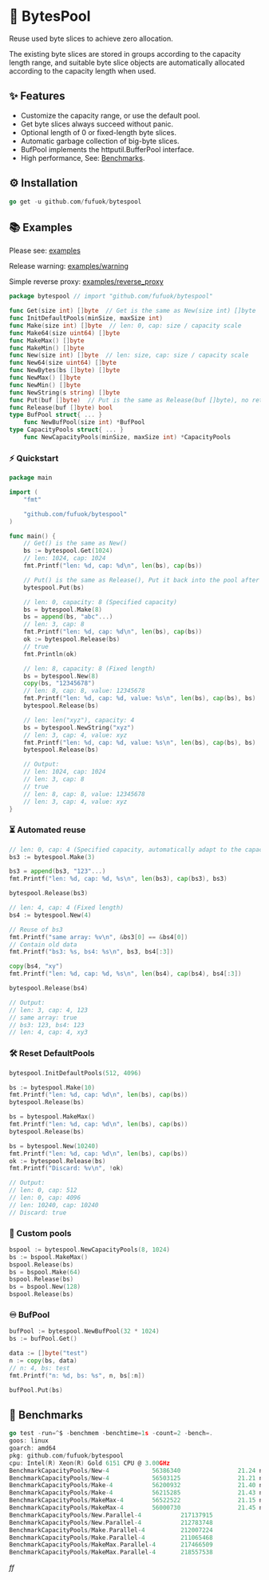 # 💫 BytesPool

Reuse used byte slices to achieve zero allocation.

The existing byte slices are stored in groups according to the capacity length range, and suitable byte slice objects are automatically allocated according to the capacity length when used.

## ✨ Features

- Customize the capacity range, or use the default pool.
- Get byte slices always succeed without panic.
- Optional length of 0 or fixed-length byte slices.
- Automatic garbage collection of big-byte slices.
- BufPool implements the httputil.BufferPool interface.
- High performance, See: [Benchmarks](#-benchmarks).

## ⚙️ Installation

```go
go get -u github.com/fufuok/bytespool
```

## 📚 Examples

Please see: [examples](examples)

Release warning: [examples/warning](examples/warning)

Simple reverse proxy: [examples/reverse_proxy](examples/reverse_proxy)

```go
package bytespool // import "github.com/fufuok/bytespool"

func Get(size int) []byte  // Get is the same as New(size int) []byte
func InitDefaultPools(minSize, maxSize int)
func Make(size int) []byte  // len: 0, cap: size / capacity scale
func Make64(size uint64) []byte
func MakeMax() []byte
func MakeMin() []byte
func New(size int) []byte  // len: size, cap: size / capacity scale
func New64(size uint64) []byte
func NewBytes(bs []byte) []byte
func NewMax() []byte
func NewMin() []byte
func NewString(s string) []byte
func Put(buf []byte)  // Put is the same as Release(buf []byte), no return value
func Release(buf []byte) bool
type BufPool struct{ ... }
    func NewBufPool(size int) *BufPool
type CapacityPools struct{ ... }
    func NewCapacityPools(minSize, maxSize int) *CapacityPools
```

### ⚡️ Quickstart

```go
package main

import (
	"fmt"

	"github.com/fufuok/bytespool"
)

func main() {
	// Get() is the same as New()
	bs := bytespool.Get(1024)
	// len: 1024, cap: 1024
	fmt.Printf("len: %d, cap: %d\n", len(bs), cap(bs))

	// Put() is the same as Release(), Put it back into the pool after use
	bytespool.Put(bs)

	// len: 0, capacity: 8 (Specified capacity)
	bs = bytespool.Make(8)
	bs = append(bs, "abc"...)
	// len: 3, cap: 8
	fmt.Printf("len: %d, cap: %d\n", len(bs), cap(bs))
	ok := bytespool.Release(bs)
	// true
	fmt.Println(ok)

	// len: 8, capacity: 8 (Fixed length)
	bs = bytespool.New(8)
	copy(bs, "12345678")
	// len: 8, cap: 8, value: 12345678
	fmt.Printf("len: %d, cap: %d, value: %s\n", len(bs), cap(bs), bs)
	bytespool.Release(bs)

	// len: len("xyz"), capacity: 4
	bs = bytespool.NewString("xyz")
	// len: 3, cap: 4, value: xyz
	fmt.Printf("len: %d, cap: %d, value: %s\n", len(bs), cap(bs), bs)
	bytespool.Release(bs)

	// Output:
	// len: 1024, cap: 1024
	// len: 3, cap: 8
	// true
	// len: 8, cap: 8, value: 12345678
	// len: 3, cap: 4, value: xyz
}
```

### ⏳ Automated reuse

```go
// len: 0, cap: 4 (Specified capacity, automatically adapt to the capacity scale)
bs3 := bytespool.Make(3)

bs3 = append(bs3, "123"...)
fmt.Printf("len: %d, cap: %d, %s\n", len(bs3), cap(bs3), bs3)

bytespool.Release(bs3)

// len: 4, cap: 4 (Fixed length)
bs4 := bytespool.New(4)

// Reuse of bs3
fmt.Printf("same array: %v\n", &bs3[0] == &bs4[0])
// Contain old data
fmt.Printf("bs3: %s, bs4: %s\n", bs3, bs4[:3])

copy(bs4, "xy")
fmt.Printf("len: %d, cap: %d, %s\n", len(bs4), cap(bs4), bs4[:3])

bytespool.Release(bs4)

// Output:
// len: 3, cap: 4, 123
// same array: true
// bs3: 123, bs4: 123
// len: 4, cap: 4, xy3
```

### 🛠 Reset DefaultPools

```go
bytespool.InitDefaultPools(512, 4096)

bs := bytespool.Make(10)
fmt.Printf("len: %d, cap: %d\n", len(bs), cap(bs))
bytespool.Release(bs)

bs = bytespool.MakeMax()
fmt.Printf("len: %d, cap: %d\n", len(bs), cap(bs))
bytespool.Release(bs)

bs = bytespool.New(10240)
fmt.Printf("len: %d, cap: %d\n", len(bs), cap(bs))
ok := bytespool.Release(bs)
fmt.Printf("Discard: %v\n", !ok)

// Output:
// len: 0, cap: 512
// len: 0, cap: 4096
// len: 10240, cap: 10240
// Discard: true
```

### 🎨 Custom pools

```go
bspool := bytespool.NewCapacityPools(8, 1024)
bs := bspool.MakeMax()
bspool.Release(bs)
bs = bspool.Make(64)
bspool.Release(bs)
bs = bspool.New(128)
bspool.Release(bs)
```

### ♾ BufPool

```go
bufPool := bytespool.NewBufPool(32 * 1024)
bs := bufPool.Get()

data := []byte("test")
n := copy(bs, data)
// n: 4, bs: test
fmt.Printf("n: %d, bs: %s", n, bs[:n])

bufPool.Put(bs)
```

## 🤖 Benchmarks

```go
go test -run=^$ -benchmem -benchtime=1s -count=2 -bench=.
goos: linux
goarch: amd64
pkg: github.com/fufuok/bytespool
cpu: Intel(R) Xeon(R) Gold 6151 CPU @ 3.00GHz
BenchmarkCapacityPools/New-4            56386340                21.24 ns/op            0 B/op          0 allocs/op
BenchmarkCapacityPools/New-4            56503125                21.21 ns/op            0 B/op          0 allocs/op
BenchmarkCapacityPools/Make-4           56200932                21.40 ns/op            0 B/op          0 allocs/op
BenchmarkCapacityPools/Make-4           56215285                21.43 ns/op            0 B/op          0 allocs/op
BenchmarkCapacityPools/MakeMax-4        56522522                21.15 ns/op            0 B/op          0 allocs/op
BenchmarkCapacityPools/MakeMax-4        56000730                21.45 ns/op            0 B/op          0 allocs/op
BenchmarkCapacityPools/New.Parallel-4           217137915                5.480 ns/op           0 B/op          0 allocs/op
BenchmarkCapacityPools/New.Parallel-4           212783748                5.912 ns/op           0 B/op          0 allocs/op
BenchmarkCapacityPools/Make.Parallel-4          212007224                5.541 ns/op           0 B/op          0 allocs/op
BenchmarkCapacityPools/Make.Parallel-4          211065468                5.583 ns/op           0 B/op          0 allocs/op
BenchmarkCapacityPools/MakeMax.Parallel-4       217466509                5.525 ns/op           0 B/op          0 allocs/op
BenchmarkCapacityPools/MakeMax.Parallel-4       218557538                5.524 ns/op           0 B/op          0 allocs/op
```







*ff*